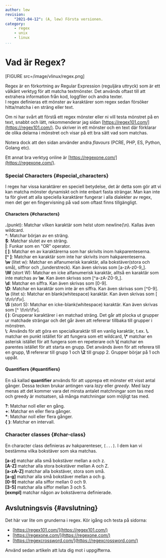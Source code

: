 ```yaml
---
author: lew
revision:
    "2021-04-12": (A, lew) Första versionen.
category:
    - regex
    - unix
    - linux
...
```

Vad är Regex?
=======================

[FIGURE src=/image/vlinux/regex.png]

Regex är en förkortning av Regular Expression (reguljära uttryck) som är ett välkänt verktyg för att matcha textmönster. Det används oftast till att extrahera information från kod, loggfiler och andra texter.  
I regex definieras ett mönster av karaktärer som regex sedan försöker hitta/matcha i en sträng eller text.

Om ni har svårt att förstå ett regex mönster eller ni vill testa mönstret på en text, snabbt och lätt, rekommenderar jag sidan [https://regex101.com/](https://regex101.com/). Du skriver in ett mönster och en text där förklarar de olika delarna i mönstret och visar på ett bra sätt vad som matchas.

Notera dock att den sidan använder andra *flavours* (PCRE, PHP, ES, Python, Golang etc).

Ett annat bra verktyg online är [https://regexone.com/](https://regexone.com/).

<!--more-->

### Special Characters {#special_characters}

I regex har vissa karaktärer en speciell betydelse, det är detta som gör att vi kan matcha mönster dynamiskt och inte enbart fasta strängar. Man kan inte ta för givet att alla speciella karaktärer fungerar i alla dialekter av regex, men det ger en fingervisning på vad som oftast finns tillgängligt.



#### Characters {#characters}

**.**(punkt): Matchar vilken karaktär som helst utom newline(\\n). Kallas även wildcard.  
**^**: Matchar början av en sträng.  
**$**: Matchar slutet av en sträng.  
**|**: Funkar som en "OR" operator.  
**[ ]**: Matchar en av karaktärerna som har skrivits inom hakparenteserna.  
**[^ ]**: Matchar en karaktär som inte har skrivits inom hakparenteserna.  
**\w** (litet w): Matchar en alfanumerisk karaktär, alla bokstäver(stora och små), siffror och \_(understreck). Kan även skrivas som [a-zA-z0-9_].  
**\W** (stort W): Matchar en icke alfanumerisk karaktär, alltså en karaktär som inte matchas av **\w**. Kan även skrivas som [^a-zA-Z0-9_].  
**\d**: Matchar en siffra. Kan även skrivas som [0-9].  
**\D**: Matchar en karaktär som inte är en siffra. Kan även skrivas som [^0-9].  
**\s** (litet s): Matchar en blank(whitespace) karaktär. Kan även skrivas som [ \\t\\n\\r\\f\\v].  
**\S** (stort S): Matchar en icke-blank(whitespace) karaktär. Kan även skrivas som [^ \\t\\n\\r\\f\\v].  
**( )**: Grupperar karaktärer i en matchad sträng. Det går att plocka ut grupper ur matchade strängar och det går även att refererar tillbaka till grupper i mönstren.  
**\\**: Används för att göra en specialkaraktär till en vanlig karaktär, t.ex. **\\.** matchar en punkt istället för att fungera som ett wildcard, **\\\*** matchar en asterisk istället för att fungera som en repeterare och **\\(** matchar en parentes istället för att starta en grupp.
Det används även för att referera till en grupp, **\1** refererar till grupp 1 och **\2** till grupp 2. Grupper börjar på 1 och uppåt.



#### Quantifiers {#quantifiers}

En så kallad **quantifier** används för att upprepa ett mönster ett visst antal gånger. Dessa tecken brukar antingen vara *lazy* eller *greedy*. Med lazy menas att det kommer vara det minsta antalet matchningar som tas med och greedy är motsatsen, så många matchningar som möjligt tas med.

**?**: Matchar noll eller en gång.  
**+**: Matchar en eller flera gånger.  
**\***: Matchar noll eller flera gånger.  
**\{ \}**: Matchar en intervall.  



### Character classes {#char-class}

En character class definieras av hakparenteser, `[...]`. I dem kan vi bestämma vilka bokstäver som ska matchas.

**[a-z]** matchar alla små bokstäver mellan a och z.  
**[A-Z]** matchar alla stora bokstäver mellan A och Z.  
**[a-zA-Z]** matchar alla bokstäver, stora som små.  
**[a-g]** matchar alla små bokstäver mellan a och g.  
**[0-9]** matchar alla siffor mellan 0 och 9.  
**[3-5]** matchar alla siffor mellan 3 och 5.  
**[exmpl]** matchar någon av bokstäverna definierade.



Avslutningsvis {#avslutning}
------------------------------

Det här var lite om grunderna i regex. Kör igång och testa på sidorna:

* [https://regex101.com/](https://regex101.com/)
* [https://regexone.com/](https://regexone.com/)
* [https://regexcrossword.com/](https://regexcrossword.com/)

Använd sedan artikeln att luta dig mot i uppgifterna.
